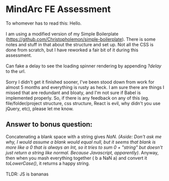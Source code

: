 # MindArc FE Assessment
To whomever has to read this: Hello.<br/><br/>
I am using a modified version of my Simple Boilerplate (https://github.com/Christopholemon/simple-boilerplate). There is some notes and stuff in that about the structure and set up. Not all the CSS is done from scratch, but I have reworked a fair bit of it during this assessment.<br/><br/>
Can fake a delay to see the loading spinner rendering by appending _?delay_ to the url.<br/><br/>
Sorry I didn't get it finished sooner, I've been stood down from work for almost 5 months and everything is rusty as heck. I am sure there are things I missed that are redundant and bloaty, and I'm not sure if Babel is implemented properly. So, if there is any feedback on any of this (eg. file/folder/project structure, css structure, React is evil, why didn't you use jQuery, etc), please let me know. 

## Answer to bonus question:
Concatenating a blank space with a string gives _NaN_. _(Aside: Don't ask me why, I would assume a blank would equal null, but it seems that blank is more like a 0 that is always an Int, so it tries to sum 0 + "string" but doesn't just return a string like normal. Because Javascript, apparently)_. Anyway, then when you mash everything together ( b a NaN a) and convert it _toLowerCase()_, it returns a happy string. 
<br /><br />
TLDR: JS is bananas

